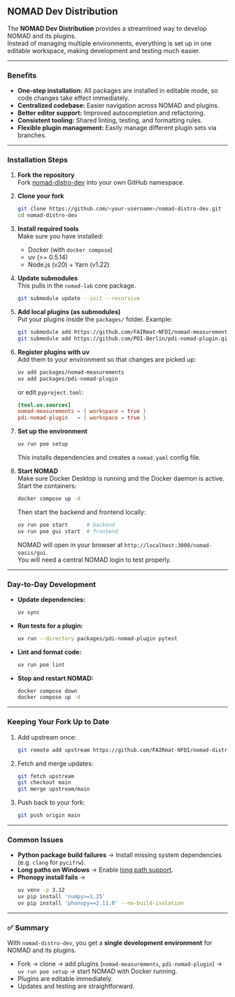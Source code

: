 ## NOMAD Dev Distribution

The **NOMAD Dev Distribution** provides a streamlined way to develop NOMAD and its plugins.  
Instead of managing multiple environments, everything is set up in one editable workspace, making development and testing much easier.

---

### Benefits

- **One-step installation:** All packages are installed in editable mode, so code changes take effect immediately.  
- **Centralized codebase:** Easier navigation across NOMAD and plugins.  
- **Better editor support:** Improved autocompletion and refactoring.  
- **Consistent tooling:** Shared linting, testing, and formatting rules.  
- **Flexible plugin management:** Easily manage different plugin sets via branches.

---

### Installation Steps

1. **Fork the repository**  
   Fork [nomad-distro-dev](https://github.com/FAIRmat-NFDI/nomad-distro-dev) into your own GitHub namespace.  

2. **Clone your fork**  
   ```bash
   git clone https://github.com/<your-username>/nomad-distro-dev.git
   cd nomad-distro-dev
   ```

3. **Install required tools**  
   Make sure you have installed:
   - Docker (with `docker compose`)
   - uv (>= 0.5.14)  
   - Node.js (v20) + Yarn (v1.22)

4. **Update submodules**  
   This pulls in the `nomad-lab` core package.  
   ```bash
   git submodule update --init --recursive
   ```

5. **Add local plugins (as submodules)**  
   Put your plugins inside the `packages/` folder. Example:  
   ```bash
   git submodule add https://github.com/FAIRmat-NFDI/nomad-measurements.git packages/nomad-measurements
   git submodule add https://github.com/PDI-Berlin/pdi-nomad-plugin.git packages/pdi-nomad-plugin
   ```

6. **Register plugins with uv**  
   Add them to your environment so that changes are picked up:  
   ```bash
   uv add packages/nomad-measurements
   uv add packages/pdi-nomad-plugin
   ```
   or edit `pyproject.toml`:
   ```toml
   [tool.uv.sources]
   nomad-measurements = { workspace = true }
   pdi-nomad-plugin   = { workspace = true }
   ```

7. **Set up the environment**  
   ```bash
   uv run poe setup
   ```
   This installs dependencies and creates a `nomad.yaml` config file.

8. **Start NOMAD**  
   Make sure Docker Desktop is running and the Docker daemon is active.  
   Start the containers:
   ```bash
   docker compose up -d
   ```
   Then start the backend and frontend locally:
   ```bash
   uv run poe start      # backend
   uv run poe gui start  # frontend
   ```
   NOMAD will open in your browser at `http://localhost:3000/nomad-oasis/gui`.  
   You will need a central NOMAD login to test properly.

---

### Day-to-Day Development

- **Update dependencies:**  
  ```bash
  uv sync
  ```
- **Run tests for a plugin:**  
  ```bash
  uv run --directory packages/pdi-nomad-plugin pytest
  ```
- **Lint and format code:**  
  ```bash
  uv run poe lint
  ```
- **Stop and restart NOMAD:**  
  ```bash
  docker compose down
  docker compose up -d
  ```

---

### Keeping Your Fork Up to Date

1. Add upstream once:  
   ```bash
   git remote add upstream https://github.com/FAIRmat-NFDI/nomad-distro-dev.git
   ```

2. Fetch and merge updates:  
   ```bash
   git fetch upstream
   git checkout main
   git merge upstream/main
   ```

3. Push back to your fork:  
   ```bash
   git push origin main
   ```

---

### Common Issues

- **Python package build failures** → Install missing system dependencies (e.g. `clang` for `pycifrw`).  
- **Long paths on Windows** → Enable [long path support](https://learn.microsoft.com/en-us/windows/win32/fileio/maximum-file-path-limitation).  
- **Phonopy install fails** →  
  ```bash
  uv venv -p 3.12
  uv pip install 'numpy>=1.25'
  uv pip install 'phonopy==2.11.0' --no-build-isolation
  ```

---

### ✅ Summary

With `nomad-distro-dev`, you get a **single development environment** for NOMAD and its plugins.  
- Fork → clone → add plugins (`nomad-measurements`, `pdi-nomad-plugin`) → `uv run poe setup` → start NOMAD with Docker running.  
- Plugins are editable immediately.  
- Updates and testing are straightforward.  
